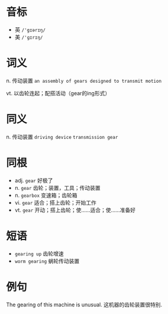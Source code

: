 # 音标

- 英 `/'gɪərɪŋ/`
- 美 `/'ɡɪrɪŋ/`

# 词义

n. 传动装置
`an assembly of gears designed to transmit motion `

vt. 以齿轮连起；配搭活动（gear的ing形式）


# 同义

n. 传动装置
`driving device` `transmission gear`

# 同根

- adj. `gear` 好极了
- n. `gear` 齿轮；装置，工具；传动装置
- n. `gearbox` 变速箱；齿轮箱
- vi. `gear` 适合；搭上齿轮；开始工作
- vt. `gear` 开动；搭上齿轮；使……适合；使……准备好

# 短语

- `gearing up` 齿轮增速
- `worm gearing` 蜗轮传动装置

# 例句

The gearing of this machine is unusual.
这机器的齿轮装置很特别.



